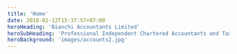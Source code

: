 ```yaml
---
title: 'Home'
date: 2018-02-12T15:37:57+07:00
heroHeading: 'Bianchi Accountants Limited'
heroSubHeading: 'Professional Independent Chartered Accountants and Tax Advisors.'
heroBackground: 'images/accounts2.jpg'
---
```

